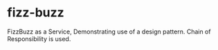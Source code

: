 # fizz-buzz
FizzBuzz as a Service, Demonstrating use of a design pattern.  Chain of Responsibility is used. 
